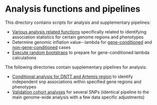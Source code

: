 # Analysis functions and pipelines

This directory contains scripts for analysis and supplementary pipelines: 

* [Various analysis related functions](analysis_functions.R) specifically related to identifying association statistics for certain genome regions and phenotypes
* Determine genomic inflation value--lambda for [gene-conditioned](calculate_lambdas_gene_conditioned.R) and [non-gene-conditioned](calculate_lambdas.R) cases
* [Execute random bootstraps](bootstrap_analysis.R) to prepare for gene-conditioned lambda calculations

The following directories contain supplementary pipelines for analysis:
* [Conditional analysis for DNTT and Artemis region](conditional_analysis_scripts) to identify independent snp associations within specified gene regions and phenotypes
* [Validation cohort analyses](validation_cohort_analysis) for several SNPs (identical pipeline to the main genome-wide analysis with a few data specific adjustments)

